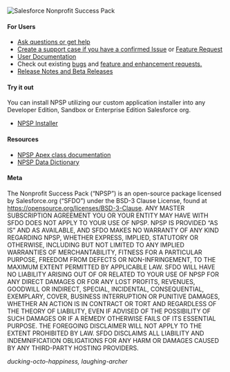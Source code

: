 ![Salesforce Nonprofit Success Pack](https://cloud.githubusercontent.com/assets/450473/18836784/15e1774a-83c7-11e6-8434-0521d4fbebc0.png "Salesforce Nonprofit Success Pack")

#### For Users

* <a href="https://powerofus.force.com" target="_blank">Ask questions or get help</a>
* <a href="https://powerofus.force.com/s/article/SFDO-CS-Create-a-Tech-Support-Case" target="_blank">Create a support case if you have a confirmed Issue</a> or <a href="https://powerofus.force.com/hub-ideas" target="_blank">Feature Request</a>
* <a href="https://powerofus.force.com/NPSP_Documentation" target="_blank">User Documentation</a>
* Check out existing <a href="https://github.com/SalesforceFoundation/NPSP/labels/bug" target="_blank">bugs</a> and <a href="https://powerofus.force.com/hub-ideas?product=NPSP" target="_blank">feature and enhancement requests.</a>
* <a href="https://github.com/SalesforceFoundation/NPSP/releases" target="_blank">Release Notes and Beta Releases</a>

#### Try it out
You can install NPSP utilizing our custom application installer into any Developer Edition, Sandbox or Enterprise Edition Salesforce org.
* <a href="https://install.salesforce.org/products/npsp" target="_blank">NPSP Installer</a>

#### Resources
* <a href="https://powerofus.force.com/s/article/NPSP-Apex-Class-Descriptions" target="_blank">NPSP Apex class documentation</a>
* <a href="https://powerofus.force.com/s/article/NPSP-Data-Dictionary" target="_blank">NPSP Data Dictionary</a>

#### Meta

The Nonprofit Success Pack (“NPSP”) is an open-source package licensed by Salesforce.org (“SFDO”) under the BSD-3 Clause License, found at https://opensource.org/licenses/BSD-3-Clause. ANY MASTER SUBSCRIPTION AGREEMENT YOU OR YOUR ENTITY MAY HAVE WITH SFDO DOES NOT APPLY TO YOUR USE OF NPSP. NPSP IS PROVIDED “AS IS” AND AS AVAILABLE, AND SFDO MAKES NO WARRANTY OF ANY KIND REGARDING NPSP, WHETHER EXPRESS, IMPLIED, STATUTORY OR OTHERWISE, INCLUDING BUT NOT LIMITED TO ANY IMPLIED WARRANTIES OF MERCHANTABILITY, FITNESS FOR A PARTICULAR PURPOSE, FREEDOM FROM DEFECTS OR NON-INFRINGEMENT, TO THE MAXIMUM EXTENT PERMITTED BY APPLICABLE LAW.
SFDO WILL HAVE NO LIABILITY ARISING OUT OF OR RELATED TO YOUR USE OF NPSP FOR ANY DIRECT DAMAGES OR FOR ANY LOST PROFITS, REVENUES, GOODWILL OR INDIRECT, SPECIAL, INCIDENTAL, CONSEQUENTIAL, EXEMPLARY, COVER, BUSINESS INTERRUPTION OR PUNITIVE DAMAGES, WHETHER AN ACTION IS IN CONTRACT OR TORT AND REGARDLESS OF THE THEORY OF LIABILITY, EVEN IF ADVISED OF THE POSSIBILITY OF SUCH DAMAGES OR IF A REMEDY OTHERWISE FAILS OF ITS ESSENTIAL PURPOSE. THE FOREGOING DISCLAIMER WILL NOT APPLY TO THE EXTENT PROHIBITED BY LAW. SFDO DISCLAIMS ALL LIABILITY AND INDEMNIFICATION OBLIGATIONS FOR ANY HARM OR DAMAGES CAUSED BY ANY THIRD-PARTY HOSTING PROVIDERS.

_ducking-octo-happiness, laughing-archer_

